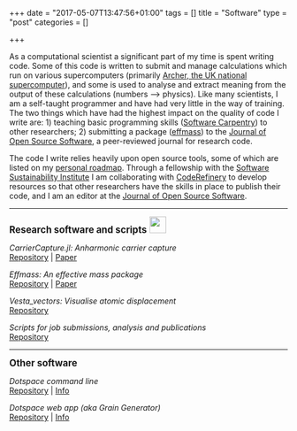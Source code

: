 +++
date = "2017-05-07T13:47:56+01:00"
tags = []
title = "Software"
type = "post"
categories = []

+++

As a computational scientist a significant part of my time is spent writing code. Some of this code is written to submit and manage calculations which run on various supercomputers (primarily [Archer, the UK national supercomputer](http://www.archer.ac.uk/)), and some is used to analyse and extract meaning from the output of these calculations (numbers --> physics). 
Like many scientists, I am a self-taught programmer and have had very little in the way of training. The two things which have had the highest impact on the quality of code I write are: 1) teaching basic programming skills ([Software Carpentry](https://carpentries.org/)) to other researchers; 2) submitting a package ([effmass]((http://github.com/lucydot/effmass))) to the [Journal of Open Source Software](https://joss.theoj.org/), a peer-reviewed journal for research code.

The code I write relies heavily upon open source tools, some of which are listed on my [personal roadmap](https://lucydot.github.io/blog/roadmap/).
Through a fellowship with the [Software Sustainability Institute](https://www.software.ac.uk) I am collaborating with [CodeRefinery](https://coderefinery.org/) to develop resources so that other researchers have the skills in place to publish their code, and I am an editor at the [Journal of Open Source Software](https://joss.theoj.org/).

-----

<big>
<b>Research software and scripts</b> </big>  <img src="./images/tora.gif" width="30" height="30">

<i> CarrierCapture.jl: Anharmonic carrier capture</i></br>
[Repository](https://github.com/WMD-group/CarrierCapture.jl) | [Paper](https://doi.org/10.21105/joss.02102)

<i> Effmass: An effective mass package </i></br>
[Repository](https://github.com/lucydot/effmass) | [Paper](https://doi.org/10.21105/joss.00797)

<i>Vesta_vectors: Visualise atomic displacement</i></br>
[Repository](https://github.com/lucydot/vesta_vectors)

<i> Scripts for job submissions, analysis and publications</i></br>
[Repository](https://github.com/lucydot/scripts)

------

<big>
<b>Other software</b></big>

<i> Dotspace command line </i></br>
[Repository](https://github.com/lucydot/dotspace) | [Info](https://lucydot.github.io/dotspace/)

<i> Dotspace web app (aka Grain Generator) </i></br>
[Repository](https://github.com/lucydot/dotspace_heroku) | [Info](https://lucydot.github.io/dotspace/)





